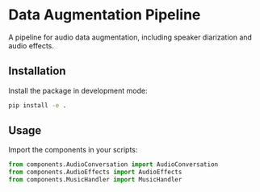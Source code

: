 # Data Augmentation Pipeline

A pipeline for audio data augmentation, including speaker diarization and audio effects.

## Installation

Install the package in development mode:

```bash
pip install -e .
```

## Usage

Import the components in your scripts:

```python
from components.AudioConversation import AudioConversation
from components.AudioEffects import AudioEffects
from components.MusicHandler import MusicHandler
``` 
